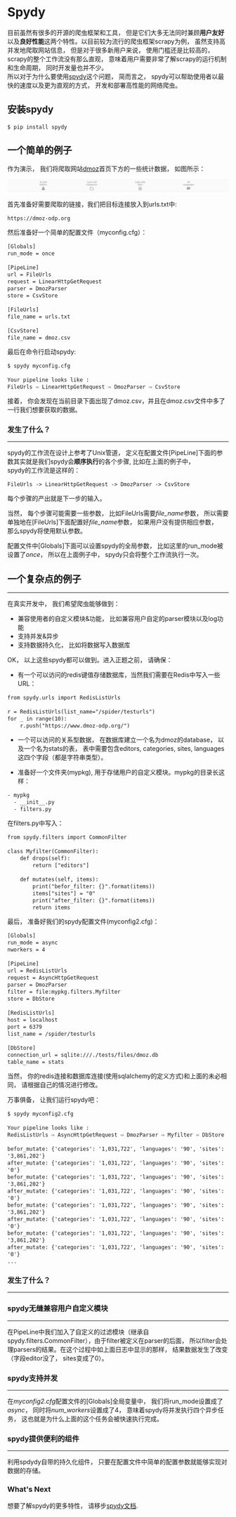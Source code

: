 # Spydy
目前虽然有很多的开源的爬虫框架和工具， 但是它们大多无法同时兼顾**用户友好**以及**良好性能**这两个特性。以目前较为流行的爬虫框架scrapy为例， 
虽然支持高并发地爬取网站信息， 但是对于很多新用户来说， 使用门槛还是比较高的， scrapy的整个工作流没有那么直观， 意味着用户需要非常了解scrapy的运行机制和生命周期， 同时开发量也并不少。   
所以对于为什么要使用[spydy](https://superjcd.github.io/spydy/)这个问题， 简而言之， spydy可以帮助使用者以最快的速度以及更为直观的方式， 开发和部署高性能的网络爬虫。
## 安装spydy
```
$ pip install spydy
```
## 一个简单的例子
作为演示， 我们将爬取网站[dmoz](https://dmoz-odp.org/)首页下方的一些统计数据， 如图所示：

![dmoz](./docs/docs/img/dmoz.png)

首先准备好需要爬取的链接，我们把目标连接放入到urls.txt中:

```
https://dmoz-odp.org
```

然后准备好一个简单的配置文件（myconfig.cfg）：

```
[Globals]
run_mode = once   

[PipeLine]
url = FileUrls
request = LinearHttpGetRequest
parser = DmozParser
store = CsvStore

[FileUrls]
file_name = urls.txt

[CsvStore]
file_name = dmoz.csv
```

最后在命令行启动spydy:

```
$ spydy myconfig.cfg

Your pipeline looks like :
FileUrls ⇨ LinearHttpGetRequest ⇨ DmozParser ⇨ CsvStore
```

接着， 你会发现在当前目录下面出现了dmoz.csv，并且在dmoz.csv文件中多了一行我们想要获取的数据。

### 发生了什么？
---
spydy的工作流在设计上参考了Unix管道， 定义在配置文件[PipeLine]下面的参数其实就是我们spydy会**顺序执行**的各个步骤,  比如在上面的例子中，  
spydy的工作流是这样的：

```
FileUrls -> LinearHttpGetRequest -> DmozParser -> CsvStore
```

每个步骤的产出就是下一步的输入。

当然， 每个步骤可能需要一些参数， 比如FileUrls需要*file_name*参数， 所以需要单独地在[FileUrls]下面配置好*file_name*参数， 如果用户没有提供相应参数，  
那么spydy将使用默认参数。

配置文件中[Globals]下面可以设置spydy的全局参数， 比如这里的run_mode被设置了*once*， 所以在上面例子中， spydy只会将整个工作流执行一次。

## 一个复杂点的例子
---
在真实开发中， 我们希望爬虫能够做到：
* 兼容使用者的自定义模块&功能， 比如兼容用户自定的parser模块以及log功能
* 支持并发&异步
* 支持数据持久化， 比如将数据写入数据库

OK， 以上这些spydy都可以做到。进入正题之前， 请确保：  

* 有一个可以访问的redis键值存储数据库，当然我们需要在Redis中写入一些URL：  
 
```
from spydy.urls import RedisListUrls

r = RedisListUrls(list_name="/spider/testurls")
for _ in range(10):
    r.push("https://www.dmoz-odp.org/")  
```
 

* 一个可以访问的关系型数据， 在数据库建立一个名为dmoz的database， 以及一个名为stats的表， 表中需要包含editors, categories, sites, languages这四个字段（都是字符串类型）。
  
* 准备好一个文件夹(mypkg), 用于存储用户的自定义模块。mypkg的目录长这样：
```
- mypkg
  - __init__.py
  - filters.py
```
在filters.py中写入：
```
from spydy.filters import CommonFilter

class Myfilter(CommonFilter):
    def drops(self):
        return ["editors"]

    def mutates(self, items):
        print("befor_filter: {}".format(items))
        items["sites"] = "0"
        print("after_filter: {}".format(items))
        return items

```

最后， 准备好我们的spydy配置文件(myconfig2.cfg)：
```
[Globals]
run_mode = async
nworkers = 4

[PipeLine]
url = RedisListUrls
request = AsyncHttpGetRequest
parser = DmozParser
filter = file:mypkg.filters.Myfilter
store = DbStore

[RedisListUrls]
host = localhost
port = 6379
list_name = /spider/testurls

[DbStore]
connection_url = sqlite:///./tests/files/dmoz.db
table_name = stats
```
当然， 你的redis连接和数据库连接(使用sqlalchemy的定义方式)和上面的未必相同， 请根据自己的情况进行修改。

万事俱备， 让我们运行spydy吧：
```
$ spydy myconfig2.cfg

Your pipeline looks like :
RedisListUrls ⇨ AsyncHttpGetRequest ⇨ DmozParser ⇨ Myfilter ⇨ DbStore

befor_mutate: {'categories': '1,031,722', 'languages': '90', 'sites': '3,861,202'}
after_mutate: {'categories': '1,031,722', 'languages': '90', 'sites': '0'}
befor_mutate: {'categories': '1,031,722', 'languages': '90', 'sites': '3,861,202'}
after_mutate: {'categories': '1,031,722', 'languages': '90', 'sites': '0'}
befor_mutate: {'categories': '1,031,722', 'languages': '90', 'sites': '3,861,202'}
after_mutate: {'categories': '1,031,722', 'languages': '90', 'sites': '0'}
befor_mutate: {'categories': '1,031,722', 'languages': '90', 'sites': '3,861,202'}
after_mutate: {'categories': '1,031,722', 'languages': '90', 'sites': '0'}
...
```
### 发生了什么？
---
### spydy无缝兼容用户自定义模块
---
在PipeLine中我们加入了自定义的过滤模块（继承自spydy.filters.CommonFilter），由于filter被定义在parser的后面， 所以filter会处理parsers的结果。在这个过程中如上面日志中显示的那样， 结果数据发生了改变（字段editor没了， sites变成了0）。

### spydy支持并发
---
在*myconfig2.cfg*配置文件的[Globals]全局变量中， 我们将run_mode设置成了*async*， 同时将*num_workers*设置成了4， 意味着spydy将并发执行四个异步任务， 这也就是为什么上面的这个任务会被快速执行完成。

### spydy提供便利的组件
---
利用spdydy自带的持久化组件， 只要在配置文件中简单的配置参数就能够实现对数据的存储。

### What's Next
想要了解spydy的更多特性， 请移步[spydy文档](https://superjcd.github.io/spydy/).
 